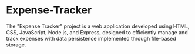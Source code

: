 # Expense-Tracker
The "Expense Tracker" project is a web application developed using HTML, CSS, JavaScript, Node.js, and Express, designed to efficiently manage and track expenses with data persistence implemented through file-based storage.
